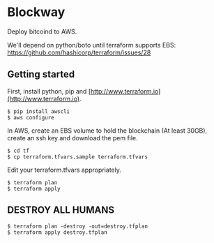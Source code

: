 # Blockway

Deploy bitcoind to AWS.

We'll depend on python/boto until terraform supports EBS: https://github.com/hashicorp/terraform/issues/28

## Getting started

First, install python, pip and [http://www.terraform.io](http://www.terraform.io).

    $ pip install awscli
    $ aws configure

In AWS, create an EBS volume to hold the blockchain (At least 30GB), create an ssh key and download the pem file.

    $ cd tf
    $ cp terraform.tfvars.sample terraform.tfvars

Edit your terraform.tfvars appropriately.

    $ terraform plan
    $ terraform apply

## DESTROY ALL HUMANS

    $ terraform plan -destroy -out=destroy.tfplan
    $ terraform apply destroy.tfplan
